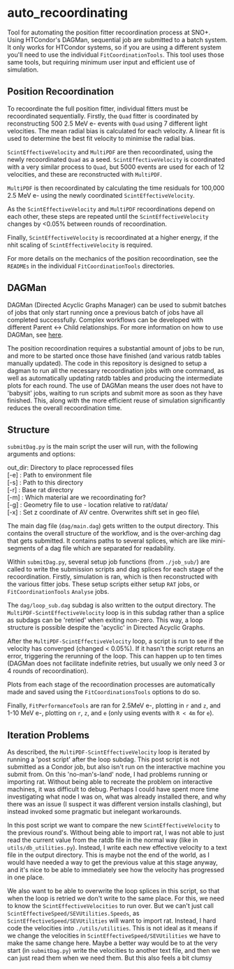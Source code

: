 # auto_recoordinating

Tool for automating the position fitter recoordination process at SNO+. Using HTCondor's DAGMan, sequential job are submitted to a batch system. It only works for HTCondor systems, so if you are using a different system you'll need to use the individual `FitCoordinationTools`. This tool uses those same tools, but requiring minimum user input and efficient use of simulation.

## Position Recoordination
To recoordinate the full position fitter, individual fitters must be recoordinated sequentially. Firstly, the `Quad` fitter is coordinated by reconstructing 500 2.5 MeV e- events with `Quad` using 7 different light velocities. The mean radial bias is calculated for each velocity. A linear fit is used to determine the best fit velocity to minimise the radial bias.

`ScintEffectiveVelocity` and `MultiPDF` are then recoordinated, using the newly recoordinated `Quad` as a seed. `ScintEffectiveVelocity` is coordinated with a very similar process to `Quad`, but 5000 events are used for each of 12 velocities, and these are reconstructed with `MultiPDF`.

`MultiPDF` is then recoordinated by calculating the time residuals for 100,000 2.5 MeV e- using the newly coordinated `ScintEffectiveVelocity`.

As the `ScintEffectiveVelocity` and `MultiPDF` recoordinations depend on each other, these steps are repeated until the `ScintEffectiveVelocity` changes by <0.05% between rounds of recoordination.

Finally, `ScintEffectiveVelocity` is recoordinated at a higher energy, if the nhit scaling of `ScintEffectiveVelocity` is required.

For more details on the mechanics of the position recoordination, see the `READMEs` in the individual `FitCoordinationTools` directories.

## DAGMan
DAGMan (Directed Acyclic Graphs Manager) can be used to submit batches of jobs that only start running once a previous batch of jobs have all completed successfully. Complex workflows can be developed with different Parent <-> Child relationships. For more information on how to use DAGMan, see [here](https://indico.cern.ch/event/733513/contributions/3118598/attachments/1711374/2759120/EUCW18-DAGMan.pdf).

The position recoordination requires a substantial amount of jobs to be run, and more to be started once those have finished (and various ratdb tables manually updated). The code in this repository is designed to setup a dagman to run all the necessary recoordination jobs with one command, as well as automatically updating ratdb tables and producing the intermediate plots for each round. The use of DAGMan means the user does not have to 'babysit' jobs, waiting to run scripts and submit more as soon as they have finished. This, along with the more efficient reuse of simulation significantly reduces the overall recoordination time.

## Structure
`submitDag.py` is the main script the user will run, with the following arguments and options:

out_dir: Directory to place reprocessed files\
[-e] : Path to environment file\
[-s] : Path to this directory\
[-r] : Base rat directory\
[-m] : Which material are we recoordinating for?\
[-g] : Geometry file to use - location relative to rat/data/\
[-x] : Set z coordinate of AV centre. Overwrites shift set in geo file\

The main dag file (`dag/main.dag`) gets written to the output directory. This contains the overall structure of the workflow, and is the over-arching dag that gets submitted. It contains paths to several splices, which are like mini-segments of a dag file which are separated for readability. 

Within `submitDag.py`, several setup job functions (from `./job_sub/`) are called to write the submission scripts and dag splices for each stage of the recoordination. Firstly, simulation is ran, which is then reconstructed with the various fitter jobs. These setup scripts either setup `RAT` jobs, or `FitCoordinationTools` `Analyse` jobs.

The `dag/loop_sub.dag` subdag is also written to the output directory. The `MultiPDF-ScintEffectiveVelocity` loop is in this subdag rather than a splice as subdags can be 'retried' when exiting non-zero. This way, a loop structure is possible despite the 'acyclic' in Directed Acyclic Graphs.

After the `MultiPDF-ScintEffectiveVelocity` loop, a script is run to see if the velocity has converged (changed < 0.05%). If it hasn't the script returns an error, triggering the rerunning of the loop. This can happen up to ten times (DAGMan does not facilitate indefinite retries, but usually we only need 3 or 4 rounds of recoordination).

Plots from each stage of the recoordination processes are automatically made and saved using the `FitCoordinationsTools` options to do so.

Finally, `FitPerformanceTools` are ran for 2.5MeV e-, plotting in `r` and `z`, and 1-10 MeV e-, plotting on `r`, `z`, and `e` (only using events with `R < 4m` for `e`).

## Iteration Problems

As described, the `MultiPDF-ScintEffectiveVelocity` loop is iterated by running a 'post script' after the loop subdag. This post script is not submitted as a Condor job, but also isn't run on the interactive machine you submit from. On this 'no-man's-land' node, I had problems running or importing rat. Without being able to recreate the problem on interactive machines, it was difficult to debug. Perhaps I could have spent more time investigating what node I was on, what was already installed there, and why there was an issue (I suspect it was different version installs clashing), but instead invoked some pragmatic but inelegant workarounds. 

In this post script we want to compare the new `ScintEffectiveVelocity` to the previous round's. Without being able to import rat, I was not able to just read the current value from the ratdb file in the normal way (like in `utils/db_utilities.py`). Instead, I write each new effective velocity to a text file in the output directory. This is maybe not the end of the world, as I would have needed a way to get the previous value at this stage anyway, and it's nice to be able to immediately see how the velocity has progressed in one place.

We also want to be able to overwrite the loop splices in this script, so that when the loop is retried we don't write to the same place. For this, we need to know the `ScintEffectiveVelocities` to run over. But we can't just call `ScintEffectiveSpeed/SEVUtilities.Speeds`, as `ScintEffectiveSpeed/SEVUtilities` will want to import rat. Instead, I hard code the velocities into `./utils/utilities`. This is not ideal as it means if we change the velocities in `ScintEffectiveSpeed/SEVUtilities` we have to make the same change here. Maybe a better way would be to at the very start (in `submitDag.py`) write the velocities to another text file, and then we can just read them when we need them. But this also feels a bit clumsy
